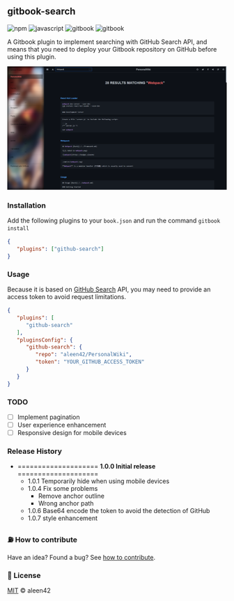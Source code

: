 ## gitbook-search

![npm](https://aleen42.github.io/badges/src/npm.svg) ![javascript](https://aleen42.github.io/badges/src/javascript.svg) ![gitbook](https://aleen42.github.io/badges/src/gitbook_1.svg) ![gitbook](https://aleen42.github.io/badges/src/gitbook_2.svg)

A Gitbook plugin to implement searching with GitHub Search API, and means that you need to deploy your Gitbook repository on GitHub before using this plugin.

![github-search](./preview.png)

### Installation

Add the following plugins to your `book.json` and run the command `gitbook install`

```json
{
   "plugins": ["github-search"]
}
```

### Usage

Because it is based on [GitHub Search](https://docs.github.com/en/rest/reference/search#search-code) API, you may need to provide an access token to avoid request limitations.

```json
{
   "plugins": [
      "github-search"
   ],
   "pluginsConfig": {
      "github-search": {
         "repo": "aleen42/PersonalWiki",
         "token": "YOUR_GITHUB_ACCESS_TOKEN"
      }
   }
}
```

### TODO

- [ ] Implement pagination
- [ ] User experience enhancement
- [ ] Responsive design for mobile devices

### Release History

* ==================== **1.0.0 Initial release** ====================
    * 1.0.1 Temporarily hide when using mobile devices
    * 1.0.4 Fix some problems
        * Remove anchor outline
        * Wrong anchor path
    * 1.0.6 Base64 encode the token to avoid the detection of GitHub
    * 1.0.7 style enhancement

### :fuelpump: How to contribute

Have an idea? Found a bug? See [how to contribute](https://wiki.aleen42.com/contribution.html).

### :scroll: License

[MIT](https://wiki.aleen42.com/MIT.html) © aleen42

